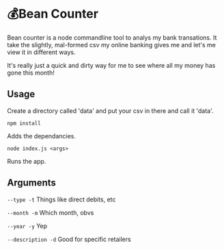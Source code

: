 # 💰Bean Counter

Bean counter is a node commandline tool to analys my bank transations. It take the slightly, mal-formed csv my online banking gives me and let's me view it in different ways.

It's really just a quick and dirty way for me to see where all my money has gone this month!

## Usage

Create a directory called 'data' and put your csv in there and call it 'data'.

```
npm install
```

Adds the dependancies.

```
node index.js <args>
```

Runs the app.

## Arguments

`--type -t` Things like direct debits, etc

`--month -m` Which month, obvs

`--year -y` Yep

`--description -d` Good for specific retailers